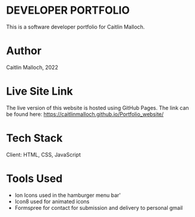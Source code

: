 # DEVELOPER PORTFOLIO

This is a software developer portfolio for Caitlin Malloch.

# Author

Caitlin Malloch, 2022

# Live Site Link

The live version of this website is hosted using GitHub Pages. The link can be found here: https://caitlinmalloch.github.io/Portfolio_website/

# Tech Stack

Client: HTML, CSS, JavaScript

# Tools Used

- Ion Icons used in the hamburger menu bar'
- Icon8 used for animated icons
- Formspree for contact for submission and delivery to personal gmail
